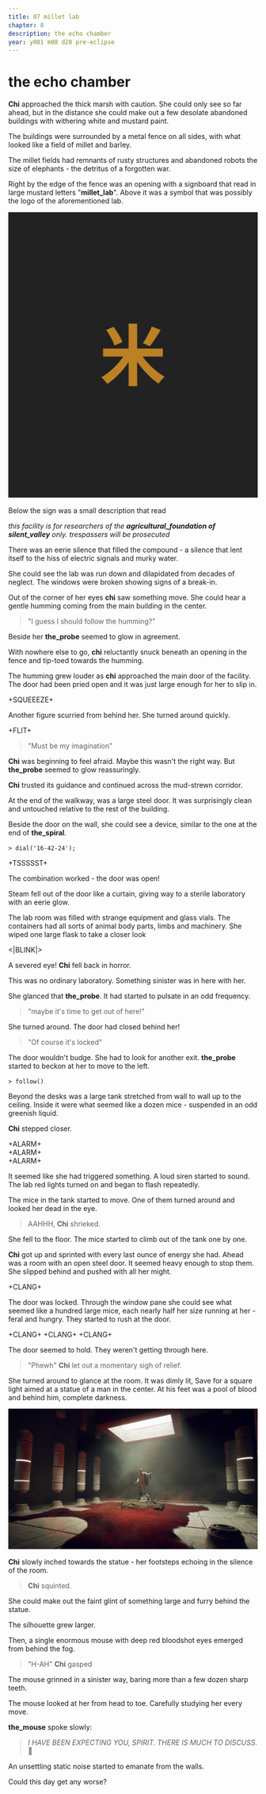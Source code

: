 ```yaml
---
title: 07 millet lab
chapter: 8  
description: the echo chamber
year: y001 m08 d28 pre-eclipse
---
```


# the echo chamber

**Chi** approached the thick marsh with caution. She could only see so far ahead, but in the distance she could make out a few desolate abandoned buildings with withering white and mustard paint. 

The buildings were surrounded by a metal fence on all sides, with what looked like a field of millet and barley.

The millet fields had remnants of rusty structures and abandoned robots the size of elephants - the detritus of a forgotten war. 

Right by the edge of the fence was an opening with a signboard that read in large mustard letters "**millet_lab**". Above it was a symbol that was possibly the logo of the aforementioned lab.

![millet lab logo](./millet_lab.png)

Below the sign was a small description that read

*this facility is for researchers of the **agricultural_foundation of silent_valley** only. trespassers will be prosecuted*

There was an eerie silence that filled the compound - a silence that lent itself to the hiss of electric signals and murky water. 

She could see the lab was run down and dilapidated from decades of neglect. The windows were broken showing signs of a break-in.

Out of the corner of her eyes **chi** saw something move. She could hear a gentle humming coming from the main building in the center. 

> "I guess I should follow the humming?"

Beside her **the_probe** seemed to glow in agreement.

With nowhere else to go, **chi** reluctantly snuck beneath an opening in the fence and tip-toed towards the humming.

The humming grew louder as **chi** approached the main door of the facility. The door had been pried open and it was just large enough for her to slip in.

+SQUEEEZE+

Another figure scurried from behind her. She turned around quickly.

+FLIT+

> "Must be my imagination"

**Chi** was beginning to feel afraid. Maybe this wasn't the right way. But **the_probe** seemed to glow reassuringly. 

**Chi** trusted its guidance and continued across the mud-strewn corridor.

At the end of the walkway, was a large steel door. It was surprisingly clean and untouched relative to the rest of the building. 

Beside the door on the wall, she could see a device, similar to the one at the end of **the_spiral**.

```
> dial('16-42-24');
```

+TSSSSST+

The combination worked - the door was open!

Steam fell out of the door like a curtain, giving way to a sterile laboratory with an eerie glow. 

The lab room was filled with strange equipment and glass vials. The containers had all sorts of animal body parts, limbs and machinery. She wiped one large flask to take a closer look

<|BLINK|>

A severed eye! **Chi** fell back in horror.

This was no ordinary laboratory. Something sinister was in here with her. 

She glanced that **the_probe**. It had started to pulsate in an odd frequency.

> "maybe it's time to get out of here!"

She turned around. The door had closed behind her!

> "Of course it's locked"

The door wouldn't budge. She had to look for another exit. **the_probe** started to beckon at her to move to the left.

```
> follow()
```

Beyond the desks was a large tank stretched from wall to wall up to the ceiling. Inside it were what seemed like a dozen mice - suspended in an odd greenish liquid. 

**Chi** stepped closer.

+ALARM+\
+ALARM+\
+ALARM+

It seemed like she had triggered something. A loud siren started to sound. The lab red lights turned on and began to flash repeatedly.

The mice in the tank started to move. One of them turned around and looked her dead in the eye.

>AAHHH, **Chi** shrieked.

She fell to the floor. The mice started to climb out of the tank one by one.

**Chi** got up and sprinted with every last ounce of energy she had. Ahead was a room with an open steel door. It seemed heavy enough to stop them. She slipped behind and pushed with all her might.

+CLANG+ 

The door was locked. Through the window pane she could see what seemed like a hundred large mice, each nearly half her size running at her - feral and hungry. They started to rush at the door.

+CLANG+
+CLANG+
+CLANG+

The door seemed to hold. They weren't getting through here.

> "Phewh" **Chi** let out a momentary sigh of relief. 

She turned around to glance at the room. It was dimly lit, Save for a square light aimed at a statue of a man in the center. At his feet was a pool of blood and behind him, complete darkness.

![illustration by Christian Hagerman](./hagerman.jpg)


**Chi** slowly inched towards the statue - her footsteps echoing in the silence of the room.

> **Chi** squinted.

She could make out the faint glint of something large and furry behind the statue. 

The silhouette grew larger.

Then, a single enormous mouse with deep red bloodshot eyes emerged from behind the fog.

> "H-AH" **Chi** gasped

The mouse grinned in a sinister way, baring more than a few dozen sharp teeth.

The mouse looked at her from head to toe. Carefully studying her every move.

**the_mouse** spoke slowly:

> *I HAVE BEEN EXPECTING YOU, SPIRIT. THERE IS MUCH TO DISCUSS.* 🐁

An unsettling static noise started to emanate from the walls.

Could this day get any worse?